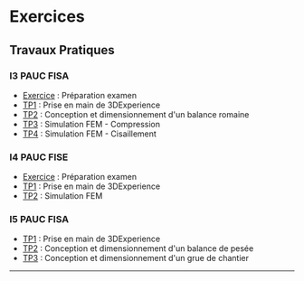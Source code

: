 # Exercices

## Travaux Pratiques
### I3 PAUC FISA

- [Exercice](./training.md) : Préparation examen
- [TP1](./tp1.md) : Prise en main de 3DExperience
- [TP2](./tp2.md) : Conception et dimensionnement d'un balance romaine
- [TP3](./tp.rdm.md) : Simulation FEM - Compression
- [TP4](./tp.rdm2.md) : Simulation FEM - Cisaillement
  
### I4 PAUC FISE

- [Exercice](./training.md) : Préparation examen
- [TP1](./tp1.md) : Prise en main de 3DExperience
- [TP2](./tp.rdm.md) : Simulation FEM

### I5 PAUC FISA

- [TP1](./tp1.md) : Prise en main de 3DExperience
- [TP2](./tp2.md) : Conception et dimensionnement d'un balance de pesée
- [TP3](./tp3.md) : Conception et dimensionnement d'un grue de chantier

---
